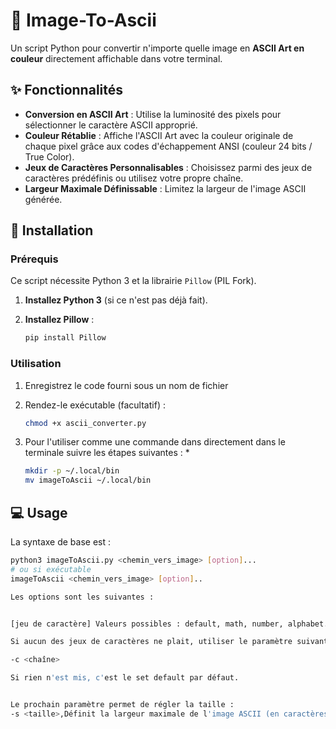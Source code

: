 # 🎨 Image-To-Ascii

Un script Python pour convertir n'importe quelle image en **ASCII Art en couleur** directement affichable dans votre terminal.

## ✨ Fonctionnalités

* **Conversion en ASCII Art** : Utilise la luminosité des pixels pour sélectionner le caractère ASCII approprié.
* **Couleur Rétablie** : Affiche l'ASCII Art avec la couleur originale de chaque pixel grâce aux codes d'échappement ANSI (couleur 24 bits / True Color).
* **Jeux de Caractères Personnalisables** : Choisissez parmi des jeux de caractères prédéfinis ou utilisez votre propre chaîne.
* **Largeur Maximale Définissable** : Limitez la largeur de l'image ASCII générée.

## 🚀 Installation

### Prérequis

Ce script nécessite Python 3 et la librairie `Pillow` (PIL Fork).

1.  **Installez Python 3** (si ce n'est pas déjà fait).
2.  **Installez Pillow** :

    ```bash
    pip install Pillow
    ```

### Utilisation

1.  Enregistrez le code fourni sous un nom de fichier
2.  Rendez-le exécutable (facultatif) :

    ```bash
    chmod +x ascii_converter.py
    ```
3. Pour l'utiliser comme une commande dans directement dans le terminale suivre les étapes suivantes :
    *  
    ```bash
    mkdir -p ~/.local/bin
    mv imageToAscii ~/.local/bin
    ```

## 💻 Usage

La syntaxe de base est :

```bash
python3 imageToAscii.py <chemin_vers_image> [option]...
# ou si exécutable
imageToAscii <chemin_vers_image> [option]..

Les options sont les suivantes : 


[jeu de caractère] Valeurs possibles : default, math, number, alphabet.

Si aucun des jeux de caractères ne plait, utiliser le paramètre suivant pour utiliser les caractères de votre choix:

-c <chaîne>

Si rien n'est mis, c'est le set default par défaut.


Le prochain paramètre permet de régler la taille : 
-s <taille>,Définit la largeur maximale de l'image ASCII (en caractères). Par défaut : 80.







